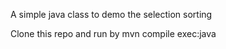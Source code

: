 A simple java class to demo the selection sorting

Clone this repo and run by mvn compile exec:java
